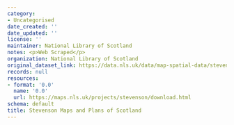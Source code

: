 ```yaml
---
category:
- Uncategorised
date_created: ''
date_updated: ''
license: ''
maintainer: National Library of Scotland
notes: <p>Web Scraped</p>
organization: National Library of Scotland
original_dataset_link: https://data.nls.uk/data/map-spatial-data/stevenson-maps-and-plans/
records: null
resources:
- format: '0.0'
  name: '0.0'
  url: https://maps.nls.uk/projects/stevenson/download.html
schema: default
title: Stevenson Maps and Plans of Scotland
---
```

